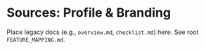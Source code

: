 # Sources: Profile & Branding

Place legacy docs (e.g., `overview.md`, `checklist.md`) here. See root `FEATURE_MAPPING.md`.
